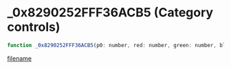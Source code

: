 # _0x8290252FFF36ACB5 (Category controls)

```js
function _0x8290252FFF36ACB5(p0: number, red: number, green: number, blue: number): void
```

[filename](_0x8290252FFF36ACB5_m.md ':include')